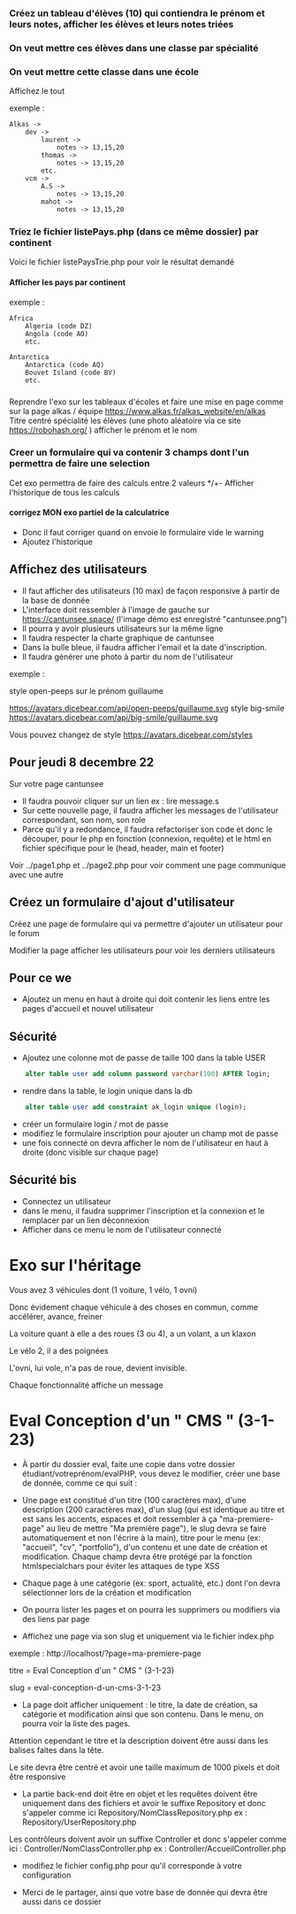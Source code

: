 ### Créez un tableau d'élèves (10) qui contiendra le prénom et leurs notes, afficher les élèves et leurs notes triées
### On veut mettre ces élèves dans une classe par spécialité
### On veut mettre cette classe dans une école
Affichez le tout

exemple : 

    Alkas -> 
        dev -> 
            laurent ->
                notes -> 13,15,20
            thomas ->
                notes -> 13,15,20
            etc.
        vcm ->
            A.S ->
                notes -> 13,15,20
            mahot ->
                notes -> 13,15,20

### Triez le fichier listePays.php (dans ce même dossier) par continent
Voici le fichier listePaysTrie.php pour voir le résultat demandé

#### Afficher les pays par continent
exemple :
    
    Africa
        Algeria (code DZ)
        Angola (code AO)
        etc.

    Antarctica
        Antarctica (code AQ)
        Bouvet Island (code BV)
        etc.


###
Reprendre l'exo sur les tableaux d'écoles et faire une mise en page comme sur la page alkas / équipe https://www.alkas.fr/alkas_website/en/alkas  
Titre centré
    spécialité 
        les élèves (une photo aléatoire via ce site https://robohash.org/  )
            afficher le prénom et le nom

### Creer un formulaire qui va contenir 3 champs dont l'un permettra de faire une selection
Cet exo permettra de faire des calculs entre 2 valeurs */+-
Afficher l'historique de tous les calculs
#### corrigez MON exo partiel de la calculatrice
- Donc il faut corriger quand on envoie le formulaire vide le warning
- Ajoutez l'historique

## Affichez des utilisateurs
- Il faut afficher des utilisateurs (10 max) de façon responsive à partir de la base de donnée 
- L'interface doit ressembler à l'image de gauche sur https://cantunsee.space/ (l'image démo est enregistré "cantunsee.png")
- Il pourra y avoir plusieurs utilisateurs sur la même ligne
- Il faudra respecter la charte graphique de cantunsee
- Dans la bulle bleue, il faudra afficher l'email et la date d'inscription.
- Il faudra générer une photo à partir du nom de l'utilisateur 

exemple :

style open-peeps sur le prénom guillaume

  https://avatars.dicebear.com/api/open-peeps/guillaume.svg
style big-smile
  https://avatars.dicebear.com/api/big-smile/guillaume.svg

Vous pouvez changez de style https://avatars.dicebear.com/styles

## Pour jeudi 8 decembre 22
Sur votre page cantunsee 
- Il faudra pouvoir cliquer sur un lien ex : lire message.s 
- Sur cette nouvelle page, il faudra afficher les messages de l'utilisateur correspondant, son nom, son role
- Parce qu'il y a redondance, il faudra refactoriser son code et donc le découper, pour le php en fonction (connexion, requête) et le html en fichier spécifique pour le (head, header, main et footer)

Voir ../page1.php et ../page2.php pour voir comment une page communique avec une autre

## Créez un formulaire d'ajout d'utilisateur
Créez une page de formulaire qui va permettre d'ajouter un utilisateur pour le forum

Modifier la page afficher les utilisateurs pour voir les derniers utilisateurs

## Pour ce we
- Ajoutez un menu en haut à droite qui doit contenir les liens entre les pages d'accueil et nouvel utilisateur

## Sécurité
- Ajoutez une colonne mot de passe de taille 100 dans la table USER
```sql 
    alter table user add column password varchar(100) AFTER login;
```
- rendre dans la table, le login unique dans la db 
```sql 
    alter table user add constraint ak_login unique (login);
```
- créer un formulaire login / mot de passe  
- modifiez le formulaire inscription pour ajouter un champ mot de passe
- une fois connecté on devra afficher le nom de l'utilisateur en haut à droite (donc visible sur chaque page) 

## Sécurité bis 
- Connectez un utilisateur
- dans le menu, il faudra supprimer l'inscription et la connexion et le remplacer par un lien déconnexion 
- Afficher dans ce menu le nom de l'utilisateur connecté

# Exo sur l'héritage
Vous avez 3 véhicules dont (1 voiture, 1 vélo, 1 ovni)

Donc évidement chaque véhicule à des choses en commun, comme accélérer, avance, freiner

La voiture quant à elle a des roues (3 ou 4), a un volant, a un klaxon

Le vélo 2, il a des poignées

L'ovni, lui vole, n'a pas de roue, devient invisible.

Chaque fonctionnalité affiche un message


# Eval Conception d'un " CMS " (3-1-23)

- À partir du dossier eval, faite une copie dans votre dossier étudiant/votreprénom/evalPHP, vous devez le modifier, créer une base de donnée, comme ce qui suit : 

- Une page est constitué d'un titre (100 caractères max), d'une description (200 caractères max), d'un slug (qui est identique au titre et est sans les accents, espaces et doit ressembler à ça "ma-premiere-page" au lieu de mettre "Ma première page"), le slug devra se faire automatiquement et non l'écrire à la main), titre pour le menu (ex: "accueil", "cv", "portfolio"), d'un contenu et une date de création et modification.
  Chaque champ devra être protégé par la fonction htmlspecialchars pour éviter les attaques de type XSS

- Chaque page à une catégorie (ex: sport, actualité, etc.) dont l'on devra sélectionner lors de la création et modification

- On pourra lister les pages et on pourra les supprimers ou modifiers via des liens par page

- Affichez une page via son slug et uniquement via le fichier index.php

exemple :
http://localhost/?page=ma-premiere-page

titre = Eval Conception d'un " CMS " (3-1-23)

slug = eval-conception-d-un-cms-3-1-23

- La page doit afficher uniquement : le titre, la date de création, sa catégorie et modification ainsi que son contenu. Dans le menu, on pourra voir la liste des pages.

Attention cependant le titre et la description doivent être aussi dans les balises faites dans la tête.

Le site devra être centré et avoir une taille maximum de 1000 pixels et doit être responsive

- La partie back-end doit être en objet et les requêtes doivent être uniquement dans des fichiers et avoir le suffixe Repository et donc s'appeler comme ici Repository/NomClassRepository.php ex : Repository/UserRepository.php

Les contrôleurs doivent avoir un suffixe Controller et donc s'appeler comme ici : Controller/NomClassController.php ex : Controller/AccueilController.php

- modifiez le fichier config.php pour qu'il corresponde à votre configuration

- Merci de le partager, ainsi que votre base de donnée qui devra être aussi dans ce dossier